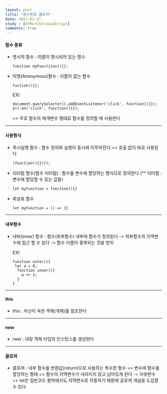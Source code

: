 ```yaml
---
layout: post
title: "함수종류-클로져"
date: 2021-01-27
study : [HTML+CSS+JavaScript]
comments: true
---
```


  #### 함수 종류
  
  - 명시적 함수 : 이름이 명시되어 있는 함수

        function myFunctiion(){};
  
  - 익명(Anonymous)함수 : 이름이 없는 함수

        fuction(){};
    
    EX)

        document.querySelector().addEventListener('click', function(){});
        $().on('click', function(){});
    => 주로 함수의 매개변수 형태로 함수를 정의할 때 사용한다
--------------------------
  #### 사용형식  

  - 즉시실행 함수 : 함수 정의와 실행이 동시에 이루어진다 => 호출 없이 바로 사용된다

        (function(){})();

  - 리터럴 함수(함수 리터럴) : 함수를 변수에 할당하는 형식으로 정의한다
    (** 리터럴 : 변수에 할당할 수 있는 값들)

        let myFunction = function(){} 

  - 화살표 함수

        let myFunction = () => {}
--------------------------
   #### 내부함수
  
  - 내부(inner) 함수 : 함수(외부함수) 내부에 함수가 정의된다
    -> 외부함수의 지역변수에 접근 할 수 있다
    -> 함수 이름이 중복되는 것을 방지

    EX)

        function outer(){
         let a = 0;
          function inner(){
            a += 1;
          }
        }
--------------------------

 #### this 

  - this : 자신이 속한 객체(개체)를 참조한다


--------------------------

#### new

  - new : 내장 객체 타입의 인스턴스를 생성한다 

---------------------

#### 클로져

 - 클로져 : 내부 함수를 반환값(return)으로 사용하는 특수한 함수
          => 변수에 함수를 할당하는 형태
          => 함수의 지역변수가 사라지지 않고 남아있게 된다 -> 자유변수
          => let은 일반코드 블럭에서도 지역변수로 작동하기 때문에 글로져 개념을 도입할 수 있다

